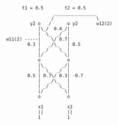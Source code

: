               t1 = 0.5        t2 = 0.5
                          ________________
                         /                \  
                 y2 o   /      o y2       w12(2)
                    |\_/  0.4_/|
                    |  \_  _/  |
        w11(2) -----|    \/ 0.7|
                0.3 |   _/\_   | 0.5
                    | _/    \_ |
                    |/        \|
                    o          o
                    |\_      _/|
                    |  \_  _/  |
                0.5 | 0.7\/ 0.3| -0.7
                    |   _/\_   |
                    | _/    \_ |
                    |/        \|
                    o          o
                    
                    x1         x2
                    ||         ||
                    1          1
